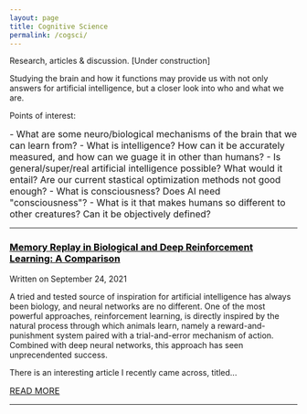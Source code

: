 ```yaml
---
layout: page
title: Cognitive Science
permalink: /cogsci/
---
```

Research, articles & discussion. [Under construction]

Studying the brain and how it functions may provide us with not only answers for artificial intelligence, but a closer look into who and what we are.

Points of interest:

<html>
<span style="font-size:16px;">
- What are some neuro/biological mechanisms of the brain that we can learn from?
- What is intelligence? How can it be accurately measured, and how can we guage it in other than humans?
- Is general/super/real artificial intelligence possible? What would it entail? Are our current stastical optimization methods not good enough?
- What is consciousness? Does AI need "consciousness"?
- What is it that makes humans so different to other creatures? Can it be objectively defined? 
</span>
</html>

---
<html>
<h3><a href="https://osghaffar.github.io/cogsci/RL-and-Memory-Replay/" style="color:black;">Memory Replay in Biological and Deep Reinforcement Learning: A Comparison</a></h3>
</html>
    
<div class="date">
    Written on September 24, 2021
</div>

A tried and tested source of inspiration for artificial intelligence has always been biology, and neural networks are no different. One of the most powerful approaches, reinforcement learning, is directly inspired by the natural process through which animals learn, namely a reward-and-punishment system paired with a trial-and-error mechanism of action. Combined with deep neural networks, this approach has seen unprecendented success.

There is an interesting article I recently came across, titled...

<html>  
<a href="https://osghaffar.github.io/cogsci/RL-and-Memory-Replay/" style="text-transform: uppercase; font-size: 15px">Read More</a>
</html>

---
